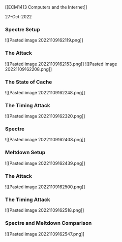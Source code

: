 [[ECM1413 Computers and the Internet]]

27-Oct-2022


### Spectre Setup

![[Pasted image 20221109162119.png]]

### The Attack

![[Pasted image 20221109162153.png]]
![[Pasted image 20221109162208.png]]

### The State of Cache

![[Pasted image 20221109162248.png]]

### The Timing Attack

![[Pasted image 20221109162320.png]]

### Spectre

![[Pasted image 20221109162408.png]]


### Meltdown Setup

![[Pasted image 20221109162439.png]]

### The Attack

![[Pasted image 20221109162500.png]]

### The Timing Attack

![[Pasted image 20221109162518.png]]


### Spectre and Meltdown Comparison

![[Pasted image 20221109162547.png]]

